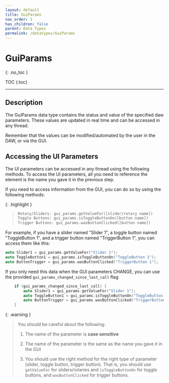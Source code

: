 ```yaml
---
layout: default
title: GuiParams
nav_order: 1
has_children: false
parent: Data Types
permalink: /datatypes/GuiParams
---
```


# GuiParams
{: .no_toc }

TOC
{:toc}


---
## Description
The GuiParams data type contains the status and value of the specified daw parameters. These values 
are updated in real time and can be accessed in any thread. 

Remember that the values can be modified/automated by the user in the DAW, or via the GUI.

## Accessing the UI Parameters
The UI parameters can be accessed in any thread using the following methods. To access the UI parameters, 
all you need to reference the element is the name you gave it in the previous step.

If you need to access information from the GUI, you can do so by using the
following methods:

{: .highlight }
> ```c++
> Rotary/Sliders: gui_params.getValueFor([slider/rotary name])
> Toggle Buttons: gui_params.isToggleButtonOn([button name])
> Trigger Buttons: gui_params.wasButtonClicked([button name])
> ```

For example, if you have a slider named "Slider 1", a toggle button named "ToggleButton 1", and a trigger button named "TriggerButton 1", you can access them like this:
```c++
auto Slider1 = gui_params.getValueFor("Slider 1");
auto ToggleButton1 = gui_params.isToggleButtonOn("ToggleButton 1");
auto ButtonTrigger = gui_params.wasButtonClicked("TriggerButton 1");
```

If you only need this data when the GUI parameters CHANGE, you can use the
provided `gui_params_changed_since_last_call` flag 

```c++
    if (gui_params_changed_since_last_call) {
        auto Slider1 = gui_params.getValueFor("Slider 1");
        auto ToggleButton1 = gui_params.isToggleButtonOn("ToggleButton 1");
        auto ButtonTrigger = gui_params.wasButtonClicked("TriggerButton 1");
    }
```

{: .warning }
> You should be careful about the following:
> 
> 1. The name of the parameter is **case sensitive**
>
> 2. The name of the parameter is the same as the name you gave it in the GUI
> 
> 3. You should use the right method for the right type of parameter (slider, toggle button, trigger button). 
> That is, you should use `getValueFor` for sliders/rotaries and `isToggleButtonOn` for toggle buttons, and `wasButtonClicked` for trigger buttons.
